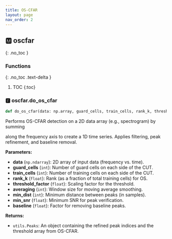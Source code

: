 ```yaml
---
title: OS-CFAR
layout: page
nav_order: 2
---
```


<a name="oscfar"></a>

## 🅼 oscfar
{: .no_toc }

### Functions
{: .no_toc .text-delta }

1. TOC
{:toc}


<a name="oscfar-do_os_cfar"></a>
### 🅵 oscfar\.do_os_cfar

```python
def do_os_cfar(data: np.array, guard_cells, train_cells, rank_k, threshold_factor, averaging, min_dist, min_snr, baseline):
```

Performs OS-CFAR detection on a 2D data array \(e\.g\., spectrogram\) by summing

along the frequency axis to create a 1D time series\. Applies filtering,
peak refinement, and baseline removal\.

**Parameters:**

-   **data** (`np.ndarray`): 2D array of input data \(frequency vs\. time\)\.
-   **guard_cells** (`int`): Number of guard cells on each side of the CUT\.
-   **train_cells** (`int`): Number of training cells on each side of the CUT\.
-   **rank_k** (`float`): Rank \(as a fraction of total training cells\) for OS\.
-   **threshold_factor** (`float`): Scaling factor for the threshold\.
-   **averaging** (`int`): Window size for moving average smoothing\.
-   **min_dist** (`int`): Minimum distance between peaks \(in samples\)\.
-   **min_snr** (`float`): Minimum SNR for peak verification\.
-   **baseline** (`float`): Factor for removing baseline peaks\.

**Returns:**

-   `utils.Peaks`: An object containing the refined peak indices and the
    threshold array from OS-CFAR\.
